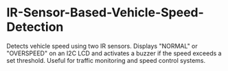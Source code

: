 # IR-Sensor-Based-Vehicle-Speed-Detection
Detects vehicle speed using two IR sensors. Displays "NORMAL" or "OVERSPEED" on an I2C LCD and activates a buzzer if the speed exceeds a set threshold. Useful for traffic monitoring and speed control systems.

